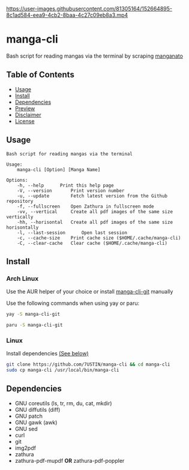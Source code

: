 https://user-images.githubusercontent.com/81305164/152664895-8c1ad584-eea9-4cb2-8baa-4c27c09eb8a3.mp4

# manga-cli

Bash script for reading mangas via the terminal by scraping [manganato](https://manganato.com/)

## Table of Contents

- [Usage](#Usage)
- [Install](#Install)
- [Dependencies](#Dependencies)
- [Preview](https://user-images.githubusercontent.com/81305164/152664895-8c1ad584-eea9-4cb2-8baa-4c27c09eb8a3.mp4)
- [Disclaimer](./DISCLAIMER.md)
- [License](./LICENSE.md)

## Usage

```text
Bash script for reading mangas via the terminal

Usage:
	manga-cli [Option] [Manga Name]

Options:
	-h, --help		Print this help page
	-V, --version		Print version number
	-u, --update		Fetch latest version from the Github repository
	-f, --fullscreen	Open Zathura in fullscreen mode 
	-vv, --vertical 	Create all pdf images of the same size vertically
	-hh, --horisontal	Create all pdf images of the same size horisontally
	-l, --last-session    	Open last session
	-c, --cache-size	Print cache size ($HOME/.cache/manga-cli)
	-C, --clear-cache	Clear cache ($HOME/.cache/manga-cli)
```

## Install

### Arch Linux

Use the AUR helper of your choice or install [manga-cli-git](https://aur.archlinux.org/packages/manga-cli-git) manually

Use the following commands when using yay or paru:

```sh
yay -S manga-cli-git
```

```sh
paru -S manga-cli-git
```

### Linux

Install dependencies [(See below)](#Dependencies)

```sh
git clone https://github.com/7USTIN/manga-cli && cd manga-cli
sudo cp manga-cli /usr/local/bin/manga-cli
```

## Dependencies

- GNU coreutils (ls, tr, rm, du, cat, mkdir)
- GNU diffutils (diff)
- GNU patch
- GNU gawk (awk)
- GNU sed
- curl
- git
- img2pdf
- zathura
- zathura-pdf-mupdf **OR** zathura-pdf-poppler
